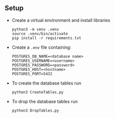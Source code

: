 ## Setup

* Create a virtual environment and install libraries

  ```
  python3 -m venv .venv
  source .venv/bin/activate
  pip install -r requirements.txt
  ```

* Create a `.env` file containing:
  ```
  POSTGRES_DB_NAME=<database name>
  POSTGRES_USERNAME=<username>
  POSTGRES_PASSWORD=<password>
  POSTGRES_HOST=<hostname>
  POSTGRES_PORT=5432
  ```

* To create the database tables run
  ```
  python3 CreateTables.py
  ```

* To drop the database tables run
  ```
  python3 DropTables.py
  ```